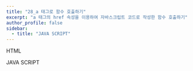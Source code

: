 ```yaml
---
title: "28_a 태그로 함수 호출하기"
excerpt: "a 태그의 href 속성을 이용하여 자바스크립트 코드로 작성한 함수 호출하기"
author_profile: false
sidebar:
  - title: "JAVA SCRIPT"
---
```

HTML<br>
<script src="https://gist.github.com/nyj001012/6ba0e75b0f9b06fcf9cc58906f7c7f69.js"></script>
JAVA SCRIPT<br>
<script src="https://gist.github.com/nyj001012/3fba59b0275cf9ed398a9aa36b295839.js"></script>
